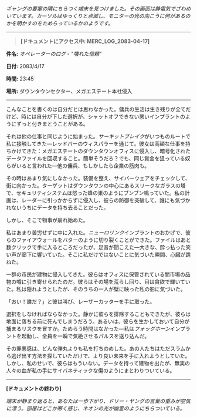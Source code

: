 _ギャングの要塞の隅にちらつく端末を見つけました。その画面は静電気でざわめいています。カーソルはゆっくりと点滅し、モニターの光の向こうに何があるのかを明かすのをためらっているかのようです。_

---

> **[ドキュメントにアクセス中: MERC_LOG_2083-04-17]**

**件名:** _オペレーターのログ - "壊れた信頼"_

**日付:** 2083/4/17

**時間:** 23:45

**場所:** ダウンタウンセクター、メガエステート本社侵入

---

こんなことを書くのは自分だとは思わなかった。傭兵の生活は生き残りが全てだけど、時には自分が下した選択が、シャットオフできない悪いインプラントのようにずっと付きまとうことがある。

それは他の仕事と同じように始まった。*サーキットブレイク*がいつものルートで私に接触してきた—レッドバーのウィスパラーを通じて。彼女は高額な仕事を持ちかけてきた：メガエステートのダウンタウンオフィスに侵入し、暗号化されたデータファイルを回収すること。簡単そうだろ？でも、同じ賞金を狙っている奴らがいると言われた—他の傭兵、もしかしたら企業の筋肉も。

その時はあまり気にしなかった。装備を整え、サイバーウェアをチェックして、街に向かった。ターゲットはダウンタウンの中心にあるスリークなガラスの塔で、セキュリティシステムは怒った蜂の巣のようにブンブン鳴っていた。私の計画は、レーダーに引っかからずに侵入し、彼らの防御を突破して、誰にも気づかれないうちにデータを持ち去ることだった。

しかし、そこで物事が崩れ始めた。

私はあまり苦労せずに中に入れた。*ニューロリンク*インプラントのおかげで、彼らのファイアウォールをバターのように切り裂くことができた。ファイルはあと数クリックで手に入るところだったが、足音が聞こえた—大きな、酔っ払った笑い声が廊下に響いていた。そこに私だけではないことに気づいた瞬間、心臓が跳ねた。

一群の市民が建物に侵入してきた。彼らはオフィスに保管されている闇市場の品物の噂に引き寄せられたのだ。彼らはその場を荒らし回り、目は貪欲で輝いていた。私は隠れようとしたが、そのうちの一人が壁に映った私の影に気づいた。

「おい！誰だ？」と彼は叫び、レーザーカッターを手に取った。

選択をしなければならなかった。静かに彼らを排除することもできたが、彼らは地面に落ちる前に死んでしまうだろう。あるいは、彼らを生かしておいて自分が捕まるリスクを冒すか。ためらう時間はなかった—私は*フォッグホーン*インプラントを起動し、全員を一瞬で気絶させるパルスを送り込んだ。

その罪悪感は、どんな弾丸よりも私を打ちのめした。あの人たちはただスラムから逃げ出す方法を探していただけで、より良い未来を手に入れようとしていた。しかし、私のせいで、彼らはもういない。データを持って建物を出たが、無実の人々の血が私の手にサイバネティックな傷のようにまとわりついている。

---

**[ドキュメントの終わり]**

_端末が静まり返ると、あなたは一歩下がり、ドリー・ヤングの言葉の重みが空気に漂う。部屋はどこか寒く感じ、ネオンの光が幽霊のようにちらついている。_
